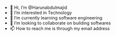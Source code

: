 - 👋 Hi, I’m @Harunabdulmajid
- 👀 I’m interested in Technology 
- 🌱 I’m currently learning software engineering 
- 💞️ I’m looking to collaborate on building softwares
- 📫 How to reach me is through my email address 

<!---
Harunabdulmajid/Harunabdulmajid is a ✨ special ✨ repository because its `README.md` (this file) appears on your GitHub profile.
You can click the Preview link to take a look at your changes.
--->
